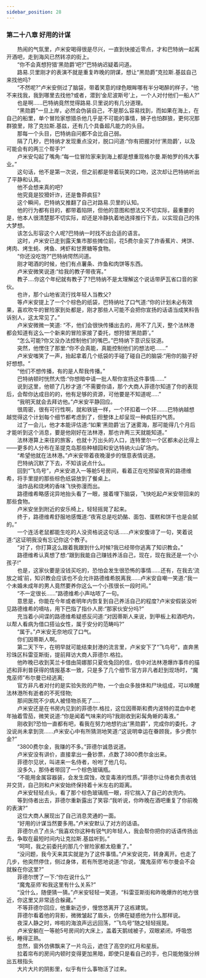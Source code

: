 ```yaml
---
sidebar_position: 28
---
```

### 第二十八章 好用的计谋  


　　热闹的气氛里，卢米安喝得很是尽兴，一直到快接近零点，才和巴特纳一起离开酒吧，走到海风已然转凉的街上。  
　　“你不会真想狩猎‘黑勋爵’吧?”巴特纳迟疑着问道。  
　　路易.贝里刚才的表演不就是重复昨晚的阴谋，想让“黑勋爵”克拉斯.基兹自己来找他吗?  
　　“不然呢?”卢米安侧过了脑袋，带着笑意的绿色眼眸哪有半分喝醉的样子，“他不来找我，我到哪里去找他?或者，潜到‘金尼波斯号’上，一个人对付他们一船人?”  
　　也是啊……巴特纳竟然觉得路易.贝里说的有几分道理。  
　　“黑勋爵”一旦上岸，必然会伪装自己，不是那么容易找到，而如果在海上，在自己的船里，单个冒险家想猎杀他几乎是不可能的事情，狮子也怕群狼，更何况那群狼里，除了克拉斯.基兹，还有几个具备超凡能力的头目。  
　　那每一个头目，巴特纳自问都不会比自己弱。  
　　隔了几秒，巴特纳才发现重点没对，脱口问道:“你有把握对付‘黑勋爵’，以及可能会有的两三个帮手?”  
　　卢米安勾起了嘴角:“每一位冒险家来到海上都是想重现格尔曼.斯帕罗的伟大事业。”  
　　这句话，他不是第一次说，但之前都是带着玩笑的口吻，这次却让巴特纳听出了平静和认真。  
　　他不会想来真的吧?  
　　他究竟是狡猾奸诈，还是鲁莽疯狂?  
　　这个瞬间，巴特纳又推翻了自己对路易.贝里的认知。  
　　他的行为都有目的，都带着陷阱，但他的意图和想法又不切实际，最重要的是，他本人很清楚那不切实际，却还是冷静执着地选择推行下去，以实现自己的伟大梦想。  
　　该怎么形容这个人呢?巴特纳一时找不出合适的语言。  
　　这时，卢米安已走到露天集市那些摊位前，花5费尔金买了炸香蕉片、烤饼、烤肉、烤生蚝、烤鱼、烤虾和甘蔗糖等食物。  
　　“你还没吃饱?”巴特纳愕然问道。  
　　刚才喝酒的时候，他们有点薯条、炸鱼和肉饼等东西。  
　　卢米安微笑说道:“给我的教子带夜宵。”  
　　教子....你这个年纪就有教子了?巴特纳不是太理解这个说话带萨瓦省口音的家伙。  
　　也许，那个山地省流行找年轻人当教父?  
　　等卢米安提上了一个个棕色的纸袋，巴特纳吐了口气道:“你的计划未必有效果，喜欢吹牛的冒险家到处都是，刚才那些人可能不会把你宣扬的话语当成笑料告诉别人，这太常见了。”  
　　卢米安微微一笑道: “不，他们会很快传播出去的，用不了几天，整个法林港都会知道有这么一个新来的冒险家接了委托，想狩猎‘黑勋爵’。”  
　　“怎么可能?你又没办法控制他们的嘴巴。”巴特纳下意识反驳道。  
　　突然，他愣住了那里:“你不会真能，真能控制他们的想法吧...….”  
　　卢米安嗤笑了一声，抬起拿着几个纸袋的手碰了碰自己的脑袋:“用你的脑子好好想想。“  
　　“他们不想传播，有的是人帮我传播。”  
　　巴特纳顿时恍然大悟:“你想暗中请一批人帮你宣扬这件事情……”  
　　说到这里，他顿了几秒才道:“不需要你请，那个大商人菲德尔知道了你的表现后，会帮你达成目的的，他有足够的资源，可他要是不知道呢.....”  
　　“我明天就会去拜访他。”卢米安平静回应。  
　　很周密，很有可行性啊，就和铁链一样，一个环扣着一个环…….巴特纳越想越觉得这个计划每个细节都考虑到了，但整体上却呈现一种疯狂的气质。  
　　过了一会儿，他才本能评估道:“如果‘黑勋爵’出了迷雾海，那可能得几个月后才能听到这个消息，要是他刚好在法林港，那也许两三天就能知道。”  
　　法林港算上来往的旅客，也就十万出头的人口，连特里尔一个区都未必比得上——更多的人分布在圣提克岛那些种植园和安达特纳火山矿场内。  
　　“希望他就在法林港。”卢米安带着夜晚漫步的惬意表情说道。  
　　巴特纳沉默了下去，不知该说点什么。  
　　回到“飞鸟号”，卢米安进入一等舱5号房间，看着正在吃预留夜宵的路德维希，将手里提的那些棕色纸袋放到了餐桌上。  
　　油炸品和烧烤的香味飞快弥漫而出。  
　　路德维希略感诧异地抬头看了一眼，接着埋下脑袋，飞快吃起卢米安带回来的那些食物。  
　　卢米安坐到附近的安乐椅上，轻轻摇晃了起来。  
　　终于，路德维希舒服地感慨道:“夜宵总是吃奶酪、面包、蛋糕和饼干也是会腻的。”  
　　一个连活老鼠都能生吃的人没资格说这句话……卢米安腹诽了一句，笑着说道:“这证明我没有忘记你这个教子。  
　　“对了，你打算这么跟着我跟到什么时候?我已经带你逃离了知识教会。”  
　　路德维希认真想了想:“跟到我能自己赚钱养活自己，现在，现在我还是一个小孩子!”  
　　也是，这家伙要是没钱买吃的，恐怕会发生很恐怖的事情…...还有，在我去‘流放之城’前，知识教会应该也不会允许路德维希脱离我……卢米安自嘲一笑道:“我一个未婚未成年的男人竟然要养你这么一个小孩很长一段时间。”  
　　“不一定很长……”路德维希小声咕哝了一句。  
　　意思是，你能在今年或者明年内恢复到自己养活自己的程度?卢米安假装没听见路德维希的嘀咕，用下巴指了指仆人房:“那家伙安分吗?”  
　　充当着小间谍的路德维希疑惑反问道:“对因蒂斯人来说，到甲板上和酒吧内，以帮人看病为借口搭讪女性，属于安分的范畴吗?”  
　　“属于。”卢米安无奈地叹了口气。  
　　你们因蒂斯人啊。  
　　第二天下午，在明早就可能结束封港的流言里，卢米安下了“飞鸟号”，直奔黑珍珠区科雷亚斯街，提前拜访大商人菲德尔.格拉。  
　　他昨晚已收到芙兰卡借由简娜那只夏佐兔回的信，信中对法林港爆炸事件的描述和菲利普获得的情报基本一致，只是多了几个细节:官方非凡者赶到现场时，“魔鬼巫师”布尔曼已经逃离;  
　　官方非凡者对付的是实验失败的产物，一个由众多肢体和尸块组成，可以唤醒法林港所有逝者的不死怪物;  
　　那间医院不少病人被怪物杀死了.....  
　　卢米安还是在书房内见到的菲德尔.格拉，这位因蒂斯和费内波特的混血中老年抽着雪茄，微笑说道:“你是闻着气味来的吗?我刚收到彩髯角蜥的毒液。”  
　　刚收到?恐怕一直都有吧，看我在努力地想钓出“黑勋爵”，完成你的委托，才没说尚未拿到货……卢米安心中有所猜测地笑道:“这说明幸运在眷顾我，多少费尔金?”  
　　“3800费尔金，我赚的不多。”菲德尔诚恳说道。  
　　卢米安没有讲价，直接拿出一叠钞票，点数了3800费尔金出来。  
　　菲德尔见状，叫进来一名侍者，吩咐了他几句。  
　　没多久，那侍者带回了一个棕色玻璃瓶。  
　　“不能用金属容器装，会发生腐蚀，改变毒液的性质。”菲德尔让侍者负责收钱并交货，自己则和卢米安始终保持着十米左右的距离。  
　　卢米安轻轻点头，看了那个棕色玻璃瓶一眼，将它揣入了自己的衣兜内。  
　　等到侍者出去，菲德尔重新露出了笑容:“我听说，你昨晚在酒吧重复了你前晚的表演?”  
　　这位大商人展现出了自己消息灵通的一面。  
　　“好用的计谋当然要多用。”卢米安默认了对方的话语。  
　　菲德尔点了点头:“我喜欢你这种有锐气的年轻人，我会帮你把你的话语传扬出去，争取在最短时间内让克拉斯.基兹听到。”  
　　“呵呵，我之前委托的那几个冒险家都太稳重了。”  
　　“没问题，我今天来其实就是为了这件事情。”卢米安说完，转身离开。也走了几步，他突然停住，侧过身体，若有所思地说道:“你说，‘魔鬼巫师’布尔曼会不会就躲在你这里?”  
　　菲德尔愣了一下:“你在说什么?“  
　　“魔鬼巫师’和我这里有什么关系?”  
　　“没什么，随便猜一猜。”卢米安轻轻一笑道，“科雷亚斯街和昨晚爆炸的地方很近，你这里又非常适合躲藏。”  
　　不等菲德尔回应，他重新迈步，慢悠悠离开了这栋建筑。  
　　菲德尔看着他的背影，微微皱起了眉头，仿佛在疑惑他为什么那样说。  
　　夜深人静之时，哗啦的海浪声远远回荡，“飞鸟号”随之轻轻摇晃。  
　　卢米安躺在一等舱5号房间的大床上，盖着天鹅绒被子，双眼紧闭，呼吸悠长，睡得正熟。  
　　忽然，窗外仿佛飘来了一片乌云，遮住了高空的红月和星辰。  
　　拉着帘布的房间内顿时变得更加黑暗，即使只是看自己的手，也只能勉强分辨出五根指头  
　　大片大片的阴影里，似乎有什么事物活了过来。  
